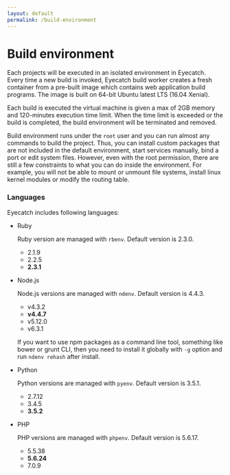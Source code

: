 ```yaml
---
layout: default
permalink: /build-environment
---
```


Build environment
=====

Each projects will be executed in an isolated environment in Eyecatch. Every time a new build is invoked, Eyecatch build worker creates a fresh container from a pre-built image which contains web application build programs. The image is built on 64-bit Ubuntu latest LTS (16.04 Xenial).

Each build is executed the virtual machine is given a max of 2GB memory and 120-minutes execution time limit. When the time limit is exceeded or the build is completed, the build environment will be terminated and removed.

Build environment runs under the `root` user and you can run almost any commands to build the project. Thus, you can install custom packages that are not included in the default environment, start services manually, bind a port or edit system files. However, even with the root permission, there are still a few constraints to what you can do inside the environment. For example, you will not be able to mount or unmount file systems, install linux kernel modules or modify the routing table.

### Languages
Eyecatch includes following languages:

- Ruby

  Ruby version are managed with `rbenv`. Default version is 2.3.0.

  -  2.1.9
  -  2.2.5
  -  **2.3.1**


- Node.js

  Node.js versions are managed with `ndenv`. Default version is 4.4.3.

  - v4.3.2
  - **v4.4.7**
  - v5.12.0
  - v6.3.1

  If you want to use npm packages as a command line tool, something like bower or grunt CLI, then you need to install it globally with `-g` option and run `ndenv rehash` after install.


- Python

  Python versions are managed with `pyenv`. Default version is 3.5.1.

  - 2.7.12
  - 3.4.5
  - **3.5.2**


- PHP

  PHP versions are managed with `phpenv`. Default version is 5.6.17.

  - 5.5.38
  - **5.6.24**
  - 7.0.9
